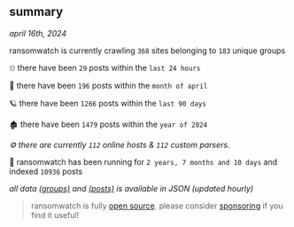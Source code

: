 
## summary
_april 16th, 2024_

ransomwatch is currently crawling `368` sites belonging to `183` unique groups

⏲ there have been `29` posts within the `last 24 hours`

🦈 there have been `196` posts within the `month of april`

🪐 there have been `1266` posts within the `last 90 days`

🏚 there have been `1479` posts within the `year of 2024`

_⚙️ there are currently `112` online hosts & `112` custom parsers._

🦕 ransomwatch has been running for `2 years, 7 months and 10 days` and indexed `10936` posts

_all data  [(groups)](http://ransomwhat.telemetry.ltd/groups) and [(posts)](http://ransomwhat.telemetry.ltd/posts) is available in JSON (updated hourly)_

> ransomwatch is fully [open source](https://github.com/joshhighet/ransomwatch#ransomwatch--). please consider [sponsoring](https://github.com/sponsors/joshhighet) if you find it useful!
